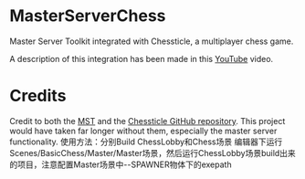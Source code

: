 # MasterServerChess
Master Server Toolkit integrated with Chessticle, a multiplayer chess game.

A description of this integration has been made in this [YouTube](https://www.youtube.com/watch?v=tIubFBdEP8Y) video. 

# Credits
Credit to both the [MST](https://master-toolkit.com/) and the [Chessticle GitHub repository](https://github.com/rlzicar/Chessticle). 
This project would have taken far longer without them, especially the master server functionality.
使用方法：分别Build ChessLobby和Chess场景
编辑器下运行Scenes/BasicChess/Master/Master场景，然后运行ChessLobby场景build出来的项目，注意配置Master场景中--SPAWNER物体下的exepath
